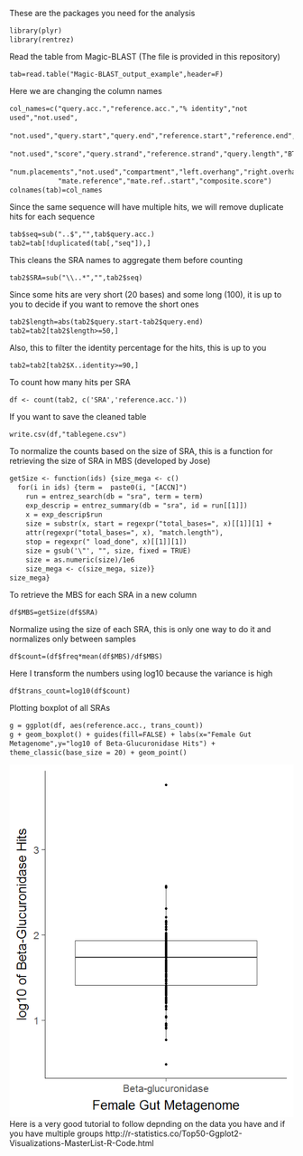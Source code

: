 These are the packages you need for the analysis
```
library(plyr)
library(rentrez)
```
Read the table from Magic-BLAST (The file is provided in this repository)
```
tab=read.table("Magic-BLAST_output_example",header=F)
```
Here we are changing the column names
```
col_names=c("query.acc.","reference.acc.","% identity","not used","not.used",
            "not.used","query.start","query.end","reference.start","reference.end","not.used",
            "not.used","score","query.strand","reference.strand","query.length","BTOP",
            "num.placements","not.used","compartment","left.overhang","right.overhang",
            "mate.reference","mate.ref..start","composite.score")
colnames(tab)=col_names
```
Since the same sequence will have multiple hits, we will remove duplicate hits for each sequence
```
tab$seq=sub("..$","",tab$query.acc.)
tab2=tab[!duplicated(tab[,"seq"]),]
```
This cleans the SRA names to aggregate them before counting
```
tab2$SRA=sub("\\..*","",tab2$seq)
```
Since some hits are very short (20 bases) and some long (100), it is up to you to decide if you want to remove the short ones
```
tab2$length=abs(tab2$query.start-tab2$query.end)
tab2=tab2[tab2$length>=50,]
```
Also, this to filter the identity percentage for the hits, this is up to you
```
tab2=tab2[tab2$X..identity>=90,]
```
To count how many hits per SRA
```
df <- count(tab2, c('SRA','reference.acc.'))
```
If you want to save the cleaned table
```
write.csv(df,"tablegene.csv")
```
To normalize the counts based on the size of SRA, this is a function for retrieving the size of SRA in MBS (developed by Jose)
```
getSize <- function(ids) {size_mega <- c()
  for(i in ids) {term =  paste0(i, "[ACCN]")
    run = entrez_search(db = "sra", term = term)
    exp_descrip = entrez_summary(db = "sra", id = run[[1]])
    x = exp_descrip$run
    size = substr(x, start = regexpr("total_bases=", x)[[1]][1] + 
    attr(regexpr("total_bases=", x), "match.length"),
    stop = regexpr(" load_done", x)[[1]][1])
    size = gsub('\"', "", size, fixed = TRUE)
    size = as.numeric(size)/1e6
    size_mega <- c(size_mega, size)}
size_mega}
```
To retrieve the MBS for each SRA in a new column
```
df$MBS=getSize(df$SRA)
```
Normalize using the size of each SRA, this is only one way to do it and normalizes only between samples
```
df$count=(df$freq*mean(df$MBS)/df$MBS)
```
Here I transform the numbers using log10 because the variance is high
```
df$trans_count=log10(df$count)
```
Plotting boxplot of all SRAs
```
g = ggplot(df, aes(reference.acc., trans_count))
g + geom_boxplot() + guides(fill=FALSE) + labs(x="Female Gut Metagenome",y="log10 of Beta-Glucuronidase Hits") +
theme_classic(base_size = 20) + geom_point()
```
<img src="./output example.png">
Here is a very good tutorial to follow depnding on the data you have and if you have multiple groups
http://r-statistics.co/Top50-Ggplot2-Visualizations-MasterList-R-Code.html

